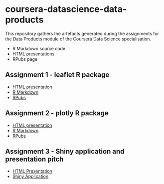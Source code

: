 # coursera-datascience-data-products

This repository gathers the artefacts generated during the assignments for the Data Products module of the Coursera Data Science specialisation.

- R Markdown source code
- HTML presentations
- RPubs page

## Assignment 1 - leaflet R package

- [HTML presentation](https://vondacho.github.io/coursera-datascience-data-products/swiss_public_transport_stops/swiss_public_transport_stops.html)
- [R Markdown](https://vondacho.github.io/coursera-datascience-data-products/swiss_public_transport_stops/swiss_public_transport_stops.Rmd)
- [RPubs](http://www.rpubs.com/vondacho/swiss_public_transport_stops)

## Assignment 2 - plotly R package

- [HTML presentation](https://vondacho.github.io/coursera-datascience-data-products/fivethirtyheight_datasets_plots/fivethirtyheight_datasets.html)
- [R Markdown](https://vondacho.github.io/coursera-datascience-data-products/fivethirtyheight_datasets_plots/fivethirtyheight_datasets.Rmd)
- [RPubs](http://www.rpubs.com/vondacho/fivethirtyheight_datasets_plots)

## Assignment 3 - Shiny application and presentation pitch

- [HTML Presentation](https://vondacho.github.io/coursera-datascience-data-products/human_activity_monitoring/human_activity_monitoring.html)
- [Shiny Application](https://vondacho.github.io/coursera-datascience-data-products/human_activity_monitoring/human_activity_monitoring.html)
